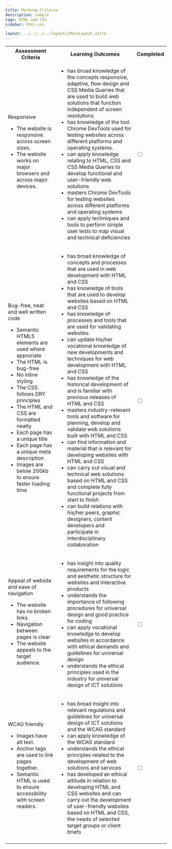 ```yaml
---
title: Marking Criteria
description: sample
tags: HTML and CSS
sidebar: html-css

layout: ../../../../layouts/MainLayout.astro
---
```


<table style="max-width: 100%">
  <tr>
    <th>Assessment Criteria</th>
    <th>Learning Outcomes</th>
    <th>Completed</th>
  </tr>
  <tr>
    <td>Responsive
      <ul>
        <li>The website is responsive across screen sizes.</li>
        <li>The website works on major browsers and across major devices.</li>
      </ul>
    </td>
    <td>
      <ul>
        <li>has broad knowledge of the concepts responsive, adaptive, flow design and CSS Media Queries that are used to build web solutions that function independent of screen resolutions </li>
        <li>has knowledge of the tool Chrome DevTools used for testing websites across different platforms and operating systems. </li>
        <li>can apply knowledge relating to HTML, CSS and CSS Media Queries to develop functional and user-friendly web solutions </li>
        <li>masters Chrome DevTools for testing websites across different platforms and operating systems </li>
        <li>can apply techniques and tools to perform simple user tests to map visual and technical deficiencies </li>
      </ul>
    </td>
    <td>
      <input type="checkbox">
    </td>
  </tr>
  <tr>
    <td>Bug-free, neat and well written code
      <ul>
        <li>Semantic HTML5 elements are used where approriate</li>
        <li>The HTML is bug-free</li>
        <li>No inline styling</li>
        <li>The CSS follows DRY principles</li>
        <li>The HTML and CSS are formatted neatly</li>
        <li>Each page has a unique title</li>
        <li>Each page has a unique meta description</li>
        <li>Images are below 200kb to ensure faster loading time</li>
      </ul>
    </td>
    <td>
      <ul>
        <li>has broad knowledge of concepts and processes that are used in web development with HTML and CSS </li>
        <li>has knowledge of tools that are used to develop websites based on HTML and CSS </li>
        <li>has knowledge of processes and tools that are used for validating websites </li>
        <li>can update his/her vocational knowledge of new developments and techniques for web development with HTML and CSS </li>
        <li>has knowledge of the historical development of and is familiar with previous releases of HTML and CSS </li>
        <li>masters industry-relevant tools and software for planning, develop and validate web solutions built with HTML and CSS </li>
        <li>can find information and material that is relevant for developing websites with HTML and CSS</li>
        <li>can carry out visual and technical web solutions based on HTML and CSS and complete fully functional projects from start to finish </li>
        <li>can build relations with his/her peers, graphic designers, content developers and participate in interdisciplinary collaboration </li>
      </ul>
    </td>
    <td>
      <input type="checkbox">
    </td>
  </tr>
  <tr>
    <td>Appeal of website and ease of navigation
      <ul>
        <li>The website has no broken links</li>
        <li>Navigation between pages is clear</li>
        <li>The website appeals to the target audience.</li>
      </ul>
    </td>
    <td>
      <ul>
        <li>has insight into quality requirements for the logic and aesthetic structure for websites and interactive products </li>
        <li>understands the importance of following procedures for universal design and good practice for coding </li>
        <li>can apply vocational knowledge to develop websites in accordance with ethical demands and guidelines for universal design </li>
        <li>understands the ethical principles used in the industry for universal design of ICT solutions </li>
      </ul>
    </td>
    <td>
      <input type="checkbox">
    </td>
  </tr>
  <tr>
    <td>WCAG friendly
      <ul>
        <li>Images have alt text.</li>
        <li>Anchor tags are used to link pages together.</li>
        <li>Semantic HTML is used to ensure accessibility with screen readers.</li>
      </ul>
    </td>
    <td>
      <ul>
        <li>has broad insight into relevant regulations and guidelines for universal design of ICT solutions and the WCAG standard </li>
        <li>can apply knowledge of the WCAG standard </li>
        <li>understands the ethical principles related to the development of web solutions and services </li>
        <li>has developed an ethical attitude in relation to developing HTML and CSS websites and can carry out the development of user-friendly websites based on HTML and CSS, the needs of selected target groups or client briefs</li>
      </ul>
    </td>
    <td>
      <input type="checkbox">
    </td>
  </tr>
   <tr>
    <td colspan="2">
    </td>
    <td class="grade">
    </td>
  </tr>
</table>

<script>
  const checkboxes = document.querySelectorAll("input[type='checkbox']");
  const grade = document.querySelector(".grade");
  let criteriaPassed = 0;
  checkboxes.forEach(item => item.onclick = function(e){
    if(e.target.checked === true){
      criteriaPassed++;
      if(criteriaPassed === checkboxes.length){
        grade.innerHTML = "Passed";
      }
    }
    else {
      criteriaPassed--;
      grade.innerHTML = "";
    }
  })
</script>
